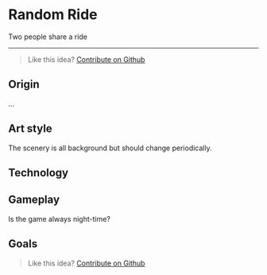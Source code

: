 # Random Ride

Two people share a ride

---

> Like this idea? [Contribute on Github](https://github.com/amigame/read)


## Origin

...


## Art style

The scenery is all background but should change periodically.


## Technology


## Gameplay

Is the game always night-time?


## Goals


> Like this idea? [Contribute on Github](https://github.com/amigame/read)

